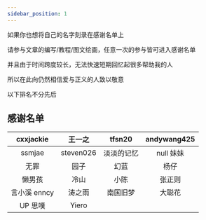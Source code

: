 ```yaml
---
sidebar_position: 1
---
```


如果你也想将自己的名字刻录在感谢名单上

请参与文章的编写/教程/图文绘画，任意一次的参与皆可进入感谢名单

并且由于时间跨度较长，无法快速短期回忆起很多帮助我的人

所以在此向仍然相信爱与正义的人致以敬意

以下排名不分先后

## 感谢名单

|  cxxjackie   |  王一之   |   tfsn20   | andywang425 |
| :----------: | :-------: | :--------: | :---------: |
|    ssmjae    | steven026 | 淡淡的记忆 |  null 妹妹  |
|     无罪     |   园子    |    幻蓝    |    杨仔     |
|    懒男孩    |   冷山    |    小陈    |   张正则    |
| 言小溪 enncy |  涛之雨   |  南国旧梦  |   大聪花    |
|   UP 思噗    |   Yiero   |            |             |
